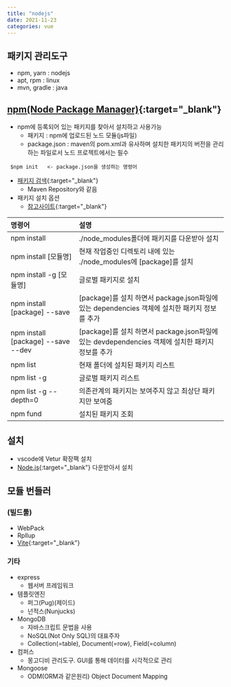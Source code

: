 ```yaml
---
title: "nodejs"
date: 2021-11-23
categories: vue  
---
```


## 패키지 관리도구

* npm, yarn : nodejs
* apt, rpm : linux
* mvn, gradle : java

## [npm(Node Package Manager)](https://docs.npmjs.com/){:target="_blank"}
* 	npm에 등록되어 있는 패키지를 찾아서 설치하고 사용가능
	 - 패키지 : npm에 업로드된 노드 모듈(js파일)
	 - package.json : maven의 pom.xml과 유사하며 설치한 패키지의 버전을 관리하는 파일로서 노드 프로젝트에서는 필수
```
 $npm init   <- package.json을 생성하는 명령어
```

* [패키지 검색](https://www.npmjs.com/){:target="_blank"}
  * Maven Repository와 같음
* 패키지 설치 옵션
  * [참고사이트](https://docs.npmjs.com/cli/v8/commands/npm-install){:target="_blank"}
    
| 명령어                             | 설명                                                                                             |  
| :--------------------------------- | :----------------------------------------------------------------------------------------------- |
| npm install                        | ./node_modules폴더에 패키지를 다운받아 설치                                                      |
| npm install [모듈명]               | 현재 작업중인 디렉토리 내에 있는 ./node_modules에 [package]를 설치                               |
| npm install -g [모듈명]            | 글로벌 패키지로 설치                                                                             |
| npm install [package] --save       | [package]를 설치 하면서 package.json파일에 있는 dependencies 객체에 설치한 패키지 정보를 추가    |
| npm install [package] --save --dev | [package]를 설치 하면서 package.json파일에 있는 devdependencies 객체에 설치한 패키지 정보를 추가 |
| npm list                           | 현재 폴더에 설치된 패키지 리스트                                                                 |
| npm list -g                        | 글로벌 패키지 리스트                                                                            |
| npm list -g  --depth=0             | 의존관계의 패키지는 보여주지 않고 최상단 패키지만 보여줌                                          |
| npm fund                           | 설치된 패키지 조회                                                                               |  

## 설치

* vscode에 Vetur 확장팩 설치
* [Node.js](https://nodejs.org/){:target="_blank"} 다운받아서 설치


## 모듈 번들러

### (빌드툴)
* WebPack
* Rpllup
* [Vite](https://vitejs.dev/){:target="_blank"}

### 기타 
* express
  - 웹서버 프레임워크
* 템플릿엔진
  - 퍼그(Pug)(제이드)
  - 넌적스(Nunjucks)
* MongoDB
  - 자바스크립트 문법을 사용
  - NoSQL(Not Only SQL)의 대표주자
  - Collection(=table), Document(=row), Field(=column)
* 컴퍼스
  - 몽고디비 관리도구. GUI를 통해 데이터를 시각적으로 관리
* Mongoose
  - ODM(ORM과 같은원리) Object Document Mapping

